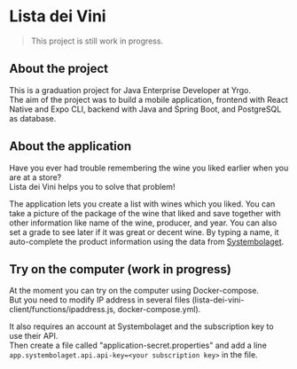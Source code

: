 # Lista dei Vini 

> This project is still work in progress.

## About the project
This is a graduation project for Java Enterprise Developer at Yrgo.  
The aim of the project was to build a mobile application, frontend with React Native and Expo CLI, backend with Java and Spring Boot, and PostgreSQL as database. 

## About the application
Have you ever had trouble remembering the wine you liked earlier when you are at a store?  
Lista dei Vini helps you to solve that problem! 

The application lets you create a list with wines which you liked. You can take a picture of the package of the wine that liked and save together with other information like name of the wine, producer, and year. You can also set a grade to see later if it was great or decent wine. By typing a name, it auto-complete the product information using the data from [Systembolaget](https://api-portal.systembolaget.se/docs/services/Product/operations/5cd7c7ceed1c2b121ce45b82, "Systembolaget Open API"). 

## Try on the computer (**work in progress**)
At the moment you can try on the computer using Docker-compose.  
But you need to modify IP address in several files (lista-dei-vini-client/functions/ipaddress.js, docker-compose.yml).

It also requires an account at Systembolaget and the subscription key to use their API.  
Then create a file called "application-secret.properties" and add a line `app.systembolaget.api.api-key=<your subscription key>` in the file.

